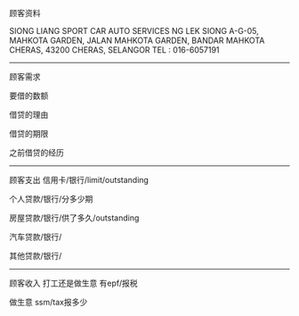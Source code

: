 顾客资料

SIONG LIANG SPORT CAR AUTO SERVICES NG LEK SIONG A-G-05, MAHKOTA GARDEN, JALAN MAHKOTA GARDEN, BANDAR MAHKOTA CHERAS, 43200 CHERAS, SELANGOR TEL : 016-6057191

-----------------
顾客需求


要借的数额

借贷的理由

借贷的期限

之前借贷的经历


--------------
顾客支出
信用卡/银行/limit/outstanding


个人贷款/银行/分多少期

房屋贷款/银行/供了多久/outstanding

汽车贷款/银行/


其他贷款/银行/

-----------
顾客收入
打工还是做生意
有epf/报税

做生意 ssm/tax报多少

